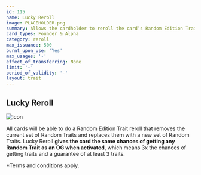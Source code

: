 ```yaml
---
id: 115
name: Lucky Reroll
image: PLACEHOLDER.png
summary: Allows the cardholder to reroll the card’s Random Edition Traits with the same chances as an OG.
card_types: Founder & Alpha
category: reroll
max_issuance: 500
burnt_upon_use: 'Yes'
max_usages: '-'
effect_of_transferring: None
limit: '-'
period_of_validity: '-'
layout: trait
---
```


## Lucky Reroll

![icon](/assets/images/trait-icons/{{page.image}})

All cards will be able to do a Random Edition Trait reroll that removes the current set of Random Traits and replaces them with a new set of Random Traits. Lucky Reroll **gives the card the same chances of getting any Random Trait as an OG when activated**, which means 3x the chances of getting traits and a guarantee of at least 3 traits.

*Terms and conditions apply.

